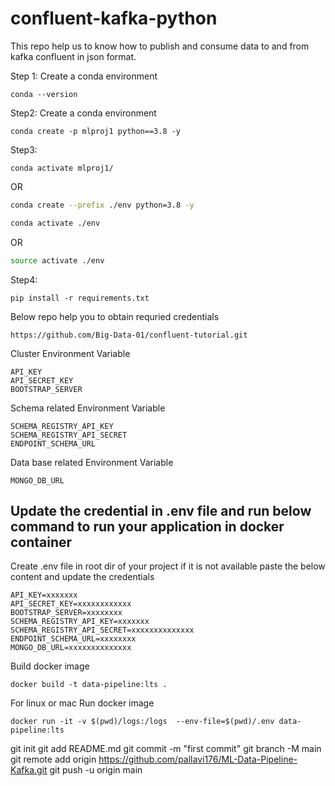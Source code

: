 # confluent-kafka-python


This repo help us to know how to publish and consume data to and from kafka confluent in json format.

Step 1: Create a conda environment
```
conda --version
```

Step2: Create  a conda environment
```
conda create -p mlproj1 python==3.8 -y
```

Step3:
```
conda activate mlproj1/
```
OR

```bash
conda create --prefix ./env python=3.8 -y
```

```bash
conda activate ./env
```
OR
```bash
source activate ./env
```

Step4:
```
pip install -r requirements.txt
```

Below repo help you to obtain requried credentials
```
https://github.com/Big-Data-01/confluent-tutorial.git
```


Cluster Environment Variable
```
API_KEY
API_SECRET_KEY
BOOTSTRAP_SERVER
```


Schema related Environment Variable
```
SCHEMA_REGISTRY_API_KEY
SCHEMA_REGISTRY_API_SECRET
ENDPOINT_SCHEMA_URL
```
Data base related Environment Variable
```
MONGO_DB_URL
```

## Update the credential in .env file and run below command to run your application in docker container


Create .env file in root dir of your project if it is not available
paste the below content and update the credentials
```
API_KEY=xxxxxxx
API_SECRET_KEY=xxxxxxxxxxxx
BOOTSTRAP_SERVER=xxxxxxxx
SCHEMA_REGISTRY_API_KEY=xxxxxxx
SCHEMA_REGISTRY_API_SECRET=xxxxxxxxxxxxxx
ENDPOINT_SCHEMA_URL=xxxxxxxx
MONGO_DB_URL=xxxxxxxxxxxxxx
```

Build docker image
```
docker build -t data-pipeline:lts .
```

For linux or mac
Run docker image
```
docker run -it -v $(pwd)/logs:/logs  --env-file=$(pwd)/.env data-pipeline:lts
```

git init
git add README.md
git commit -m "first commit"
git branch -M main
git remote add origin https://github.com/pallavi176/ML-Data-Pipeline-Kafka.git
git push -u origin main


